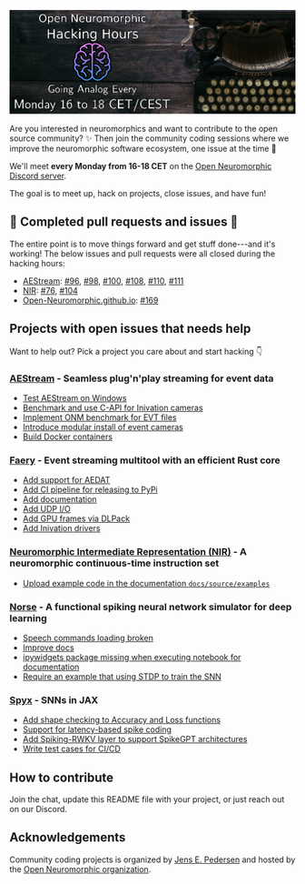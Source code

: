 ![Community coding projects](logo.png)

Are you interested in neuromorphics and want to contribute to the open source community? ✨ Then join the community coding sessions where we improve the neuromorphic software ecosystem, one issue at the time 🚀

We'll meet **every Monday from 16-18 CET** on the [Open Neuromorphic Discord server](https://discord.gg/aPFsSRA7Nf).

The goal is to meet up, hack on projects, close issues, and have fun!

## 🚀 Completed pull requests and issues 🚀
The entire point is to move things forward and get stuff done---and it's working! The below issues and pull requests were all closed during the hacking hours:

* [AEStream](https://github.com/aestream/aestream): [#96](https://github.com/aestream/aestream/pull/96), [#98](https://github.com/aestream/aestream/pull/98), [#100](https://github.com/aestream/aestream/pull/100), [#108](https://github.com/aestream/aestream/pull/108), [#110](https://github.com/aestream/aestream/pull/110), [#111](https://github.com/aestream/aestream/pull/111)
* [NIR](https://github.com/neuromorphs/nir/): [#76](https://github.com/neuromorphs/nir/pull/76), [#104](https://github.com/neuromorphs/nir/pull/104)
* [Open-Neuromorphic.github.io](https://github.com/open-neuromorphic/open-neuromorphic.github.io): [#169](https://github.com/open-neuromorphic/open-neuromorphic.github.io/pull/169)

## Projects with open issues that needs help
Want to help out? Pick a project you care about and start hacking 👇

<!-- NOTE TO CONTRIBUTORS
Every hour, a script will search for two HTML comment tags with the org/repo name.
Everything between the tags WILL BE REPLACED with issues that are open AND have the talk "help wanted".
If you want to add your own project, simply add three lines:
1. The header with the project title,
2. The starting HTML comment, and
3. The ending HTML comment
-->

### [AEStream](https://github.com/aestream/aestream) - Seamless plug'n'play streaming for event data 
<!-- aestream/aestream -->
* [Test AEStream on Windows](https://github.com/aestream/aestream/issues/94)
* [Benchmark and use C-API for Inivation cameras](https://github.com/aestream/aestream/issues/93)
* [Implement ONM benchmark for EVT files](https://github.com/aestream/aestream/issues/92)
* [Introduce modular install of event cameras](https://github.com/aestream/aestream/issues/54)
* [Build Docker containers](https://github.com/aestream/aestream/issues/53)
<!-- aestream/aestream -->

### [Faery](https://github.com/aestream/faery) - Event streaming multitool with an efficient Rust core
<!-- aestream/faery -->
* [Add support for AEDAT](https://github.com/aestream/faery/issues/6)
* [Add CI pipeline for releasing to PyPi](https://github.com/aestream/faery/issues/5)
* [Add documentation](https://github.com/aestream/faery/issues/4)
* [Add UDP I/O](https://github.com/aestream/faery/issues/3)
* [Add GPU frames via DLPack](https://github.com/aestream/faery/issues/2)
* [Add Inivation drivers](https://github.com/aestream/faery/issues/1)
<!-- aestream/faery -->

### [Neuromorphic Intermediate Representation (NIR)](https://github.com/neuromorphs/nir) - A neuromorphic continuous-time instruction set
<!-- neuromorphs/nir -->
* [Upload example code in the documentation `docs/source/examples`](https://github.com/neuromorphs/NIR/issues/26)
<!-- neuromorphs/nir -->

### [Norse](https://github.com/norse/norse) - A functional spiking neural network simulator for deep learning
<!-- norse/norse -->
* [Speech commands loading broken](https://github.com/norse/norse/issues/383)
* [Improve docs](https://github.com/norse/norse/issues/374)
* [ipywidgets package missing when executing notebook for documentation](https://github.com/norse/norse/issues/373)
* [Require an example that using STDP to train the SNN](https://github.com/norse/norse/issues/366)
<!-- norse/norse -->

### [Spyx](https://github.com/kmheckel/spyx) - SNNs in JAX
<!-- kmheckel/spyx -->
* [Add shape checking to Accuracy and Loss functions](https://github.com/kmheckel/spyx/issues/25)
* [Support for latency-based spike coding](https://github.com/kmheckel/spyx/issues/21)
* [Add Spiking-RWKV layer to support SpikeGPT architectures](https://github.com/kmheckel/spyx/issues/9)
* [Write test cases for CI/CD](https://github.com/kmheckel/spyx/issues/6)
<!-- kmheckel/spyx -->

## How to contribute
Join the chat, update this README file with your project, or just reach out on our Discord.

## Acknowledgements
Community coding projects is organized by [Jens E. Pedersen](https://github.com/jegp) and hosted by the [Open Neuromorphic organization](https://github.com/open-neuromorphic).
